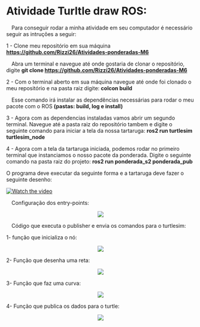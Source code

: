 # Atividade Turltle draw ROS:

&emsp;Para conseguir rodar a minha atividade em seu computador é necessário seguir as intruções a seguir:

1 - Clone meu repositório em sua máquina <b>https://github.com/Rizzi26/Atividades-ponderadas-M6</b>

&emsp;Abra um terminal e navegue até onde gostaria de clonar o repositório, digite <b>git clone https://github.com/Rizzi26/Atividades-ponderadas-M6</b>

2 - Com o terminal aberto em sua máquina navegue até onde foi clonado o meu repositório e na pasta raiz digite: <b>colcon build</b>

&emsp;Esse comando irá instalar as dependências necessárias para rodar o meu pacote com o ROS <b>(pastas: build, log e install)</b>

3 - Agora com as dependencias instaladas vamos abrir um segundo terminal. Navegue até a pasta raiz do repositório tambem e digite o seguinte comando para iniciar a tela da nossa tartaruga: <b>ros2 run turtlesim turtlesim_node</b>

4 - Agora com a tela da tartaruga iniciada, podemos rodar no primeiro terminal que instanciamos o nosso pacote da ponderada. Digite o seguinte comando na pasta raiz do projeto: <b>ros2 run ponderada_s2 ponderada_pub</b>

O programa deve executar da seguinte forma e a tartaruga deve fazer o seguinte desenho:

[![Watch the video](https://davesroboshack.com/wp-content/uploads/2022/11/01_turtlesim-1024x638.png)](https://www.youtube.com/watch?v=4sZb-4vxiIw)

&emsp;Configuração dos entry-points:

<div align="center">
  <img src="\img\entry-points.png">
</div>

&emsp;Código que executa o publisher e envia os comandos para o turtlesim:

1- função que inicializa o nó:

<div align="center">
  <img src="\img\init.png">
</div>

2- Função que desenha uma reta:

<div align="center">
  <img src="\img\straight.png">
</div>

3- Função que faz uma curva:

<div align="center">
  <img src="\img\curve.png">
</div>

4- Função que publica os dados para o turtle:

<div align="center">
  <img src="\img\callback.png">
</div>





